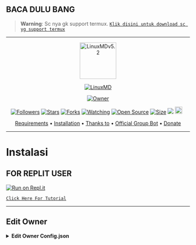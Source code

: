 ## BACA DULU BANG

> **Warning**: Sc nya gk support termux. [`Klik disini untuk download sc yg support termux`](https://github.com/yusup909/LinuxMDv5.2)

-----------------------------------------------------

<p align="center">
<img src="https://github.com/yusup909/ReadMee/blob/main/a6cc8b081a0ce93967582afe4e2f624d.jpg" alt="LinuxMDv5.2" width="100"/>


</p>
<p align="center">
<a href="#"><img title="LinuxMD" src="https://img.shields.io/badge/LinuxChann MULTI DEVICE-green?colorA=%23ff0000&colorB=%23017e40&style=for-the-badge"></a>
</p>
<p align="center">
<a href="https://github.com/yusup909/LinuxMDv5.2"><img title="Owner" src="https://img.shields.io/badge/Record-YusupKakuu-red.svg?style=for-the-badge&logo=github"></a>
</p>
<p align="center">
<a href="https://github.com/yusup909/followers"><img title="Followers" src="https://img.shields.io/github/followers/yusup909?color=red&style=flat-square"></a>
<a href="https://github.com/yusup909/LinuxMDv5.2/stargazers/"><img title="Stars" src="https://img.shields.io/github/stars/yusup909/LinuxMDv5.2?color=blue&style=flat-square"></a>
<a href="https://github.com/yusup909/LinuxMDv5.2/network/members"><img title="Forks" src="https://img.shields.io/github/forks/yusup909/LinuxMDv5.2?color=red&style=flat-square"></a>
<a href="https://github.com/yusup909/LinuxMDv5.2/watchers"><img title="Watching" src="https://img.shields.io/github/watchers/yusup909/LinuxMDv5.2?label=Watchers&color=blue&style=flat-square"></a>
<a href="https://github.com/yusup909/LinuxMDv5.2"><img title="Open Source" src="https://badges.frapsoft.com/os/v2/open-source.svg?v=103"></a>
<a href="https://github.com/yusup909/LinuxMDv5.2/"><img title="Size" src="https://img.shields.io/github/repo-size/yusup909/LinuxMDv5.2?style=flat-square&color=green"></a>
<a href="https://hits.seeyoufarm.com"><img src="https://hits.seeyoufarm.com/api/count/incr/badge.svg?url=https%3A%2F%2Fgithub.com%2Fzeeoneofficial%2FLinux-Md&count_bg=%2379C83D&title_bg=%23555555&icon=probot.svg&icon_color=%2300FF6D&title=hits&edge_flat=false"/></a>
<a href="https://github.com/yusup909/LinuxMDv5.2/graphs/commit-activity"><img height="20" src="https://img.shields.io/badge/Maintained%3F-yes-green.svg"></a>&nbsp;&nbsp;
</p>

<p align="center">
  <a href="https://github.com/yusup909/LinuxMDv5.2#requirements">Requirements</a> •
  <a href="https://github.com/yusup909/LinuxMDv5.2#instalasi">Installation</a> •
  <a href="https://github.com/yusup909/LinuxMDv5.2#thanks-to">Thanks to</a> •
  <a href="https://github.com/yusup909/LinuxMDv5.2#Official-Group"> Official Group Bot</a> •
  <a href="https://github.com/yusup909/LinuxMDv5.2#donate">Donate</a>
</p>
</div>


---

# Instalasi
## FOR REPLIT USER
[![Run on Repl.it](https://repl.it/badge/github/yusup909/LinuxMDv5.2)](https://repl.it/github/yusup909/LinuxMDv5.2)

[`Click Here For Tutorial`](https://youtube.com/YUSUP909)<br>

----------

## Edit Owner 

<details>
    <summary> <b>Edit Owner Config.json</b></summary><br/>

```ts
{
    "ownerNumber": ["622150996855@s.whatsapp.net","622150996855@s.whatsapp.net"],
    "ownerName": "ᴹᴿ᭄ ZeeoneOfcོ ×፝֟͜×",
    "instagram" : "https://instagram.com/zeeoneofc",
    "botName": "Haruka-Mdོ ",
    "footer": "api.zeeoneofc.xyz",
    "sessionName": "session",
    "pathimg": "./media/Haruka.jpg",
    "BotKey": "Gsyt6jRJ",
    "auto_welcomeMsg": true,
    "auto_leaveMsg": true,    
    "autobio": true,
    "anticall": true,
    "autorespond": false,
    "autoblok212": true,
    "autoread": true,
    "gamewaktu": 90,
    "limitCount": 25,
    "gcount": {
        "prem": 1000,
        "user": 15
    }
}
```

## Donate
- [Saweria](https://saweria.co/zeeoneofc)
- [Dana](https://j.top4top.io/p_20532posd1.jpg)
- [Ovo](https://h.top4top.io/p_2053vk0uw1.jpg)

# Official Group
- [Group 1](https://chat.whatsapp.com/EU890BcXjyBDkNaUT5WmYV)
- [Group 2](https://chat.whatsapp.com/E8NExJwIbhBJYzssfqJNsE)
- [Group 3](https://chat.whatsapp.com/KCSqHTky1apG7ApePsfiPy)
- [Group 4](https://chat.whatsapp.com/KwmvHr7VMFj7r5ry9xmMsU)
- [Group 5](https://chat.whatsapp.com/ELa7GhU0sP4EvXcVimQYtz)

